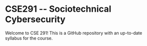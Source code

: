 # CSE291 -- Sociotechnical Cybersecurity

Welcome to CSE 291! This is a GitHub repository with an up-to-date syllabus for the course. 
